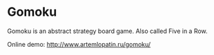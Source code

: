 # Gomoku
Gomoku is an abstract strategy board game. Also called Five in a Row.

Online demo: http://www.artemlopatin.ru/gomoku/
